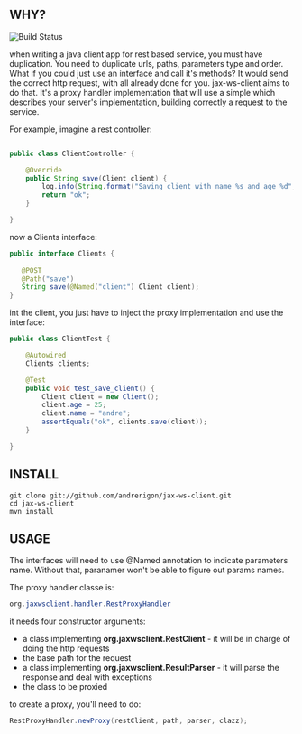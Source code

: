 ## WHY?

![Build Status](https://secure.travis-ci.org/andrerigon/vraptor-client.png)

when writing a java client app for rest based service, you must have duplication.
You need to duplicate urls, paths, parameters type and order.
What if you could just use an interface and call it's methods?
It would send the correct http request, with all already done for you.
jax-ws-client aims to do that. It's a proxy handler implementation that will use a simple
which describes your server's implementation, building correctly a request to the service.

For example, imagine a rest controller:

```java

public class ClientController {

    @Override
    public String save(Client client) {
		log.info(String.format("Saving client with name %s and age %d", client.name, client.age));
		return "ok";
	}

}
```

now a Clients interface:

```java
public interface Clients {
    
   @POST
   @Path("save")
   String save(@Named("client") Client client);
}
```

int the client, you just have to inject the proxy implementation and use the interface:

```java
public class ClientTest {

    @Autowired
    Clients clients;

    @Test
	public void test_save_client() {
		Client client = new Client();
		client.age = 25;
		client.name = "andre";
		assertEquals("ok", clients.save(client));
	}

}
```

## INSTALL

<pre>
<code>git clone git://github.com/andrerigon/jax-ws-client.git
cd jax-ws-client
mvn install</code>
</pre>

## USAGE


The interfaces will need to use @Named annotation to indicate parameters name. Without that, paranamer won't be able to figure out params names.


The proxy handler classe is:

```java
org.jaxwsclient.handler.RestProxyHandler
```

it needs four constructor arguments:

* a class implementing **org.jaxwsclient.RestClient** - it will be in charge of doing the http requests
* the base path for the request
* a class implementing **org.jaxwsclient.ResultParser** - it will parse the response and deal with exceptions
* the class to be proxied

to create a proxy, you'll need to do:

```java
RestProxyHandler.newProxy(restClient, path, parser, clazz);
```

